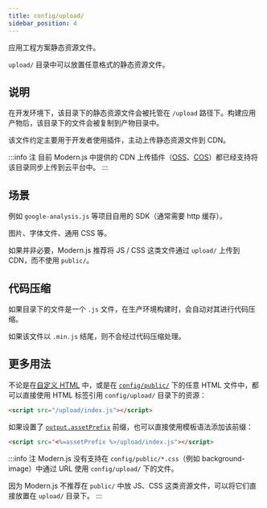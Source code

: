 ```yaml
---
title: config/upload/
sidebar_position: 4
---
```


应用工程方案静态资源文件。

`upload/` 目录中可以放置任意格式的静态资源文件。

## 说明

在开发环境下，该目录下的静态资源文件会被托管在 `/upload` 路径下。构建应用产物后，该目录下的文件会被复制到产物目录中。

该文件约定主要用于开发者使用插件，主动上传静态资源文件到 CDN。

:::info 注
目前 Modern.js 中提供的 CDN 上传插件（[OSS](/docs/guides/features/server-side/deploy/upload-cdn/oss)、[COS](/docs/guides/features/server-side/deploy/upload-cdn/cos)）都已经支持将该目录同步上传到云平台中。
:::

## 场景

例如 `google-analysis.js` 等项目自用的 SDK（通常需要 http 缓存）。

图片、字体文件、通用 CSS 等。

如果并非必要，Modern.js 推荐将 JS / CSS 这类文件通过 `upload/` 上传到 CDN，而不使用 `public/`。

## 代码压缩

如果目录下的文件是一个 `.js` 文件，在生产环境构建时，会自动对其进行代码压缩。

如果该文件以 `.min.js` 结尾，则不会经过代码压缩处理。

## 更多用法

不论是在[自定义 HTML](/docs/guides/usages/html) 中，或是在 [`config/public/`](/docs/apis/hooks/mwa/config/public) 下的任意 HTML 文件中，都可以直接使用 HTML 标签引用 `config/upload/` 目录下的资源：

```html
<script src="/upload/index.js"></script>
```

如果设置了 [`output.assetPrefix`](/docs/apis/config/output/asset-prefix) 前缀，也可以直接使用模板语法添加该前缀：

```html
<script src="<%=assetPrefix %>/upload/index.js"></script>
```

:::info 注
Modern.js 没有支持在 `config/public/*.css`（例如 background-image）中通过 URL 使用 `config/upload/` 下的文件。

因为 Modern.js 不推荐在 `public/` 中放 JS、CSS 这类资源文件，可以将它们直接放置在 `upload/` 目录下。
:::
